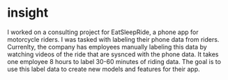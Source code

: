 # insight

I worked on a consulting project for EatSleepRide, a phone app for motorcycle riders.  I was tasked with labeling their phone data from riders.  Currenlty, the company has employees manually labeling this data by watching videos of the ride that are sysnced with the phone data.  It takes one employee 8 hours to label 30-60 minutes of riding data.  The goal is to use this label data to create new models and features for their app.  